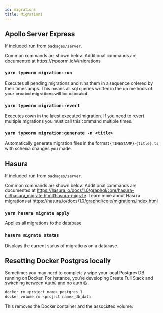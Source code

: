 ```yaml
---
id: migrations
title: Migrations
---
```


## Apollo Server Express

If included, run from `packages/server`.

Common commands are shown below. Additional commands are documented at https://typeorm.io/#/migrations

### `yarn typeorm migration:run`

Executes all pending migrations and runs them in a sequence ordered by their timestamps. This means all sql queries written in the up methods of your created migrations will be executed.

### `yarn typeorm migration:revert`

Executes down in the latest executed migration. If you need to revert multiple migrations you must call this command multiple times.

### `yarn typeorm migration:generate -n <title>`

Automatically generate migration files in the format `{TIMESTAMP}-{title}.ts` with schema changes you made.

## Hasura

If included, run from `packages/server`.

Common commands are shown below. Additional commands are documented at https://hasura.io/docs/1.0/graphql/core/hasura-cli/hasura_migrate.html#hasura-migrate. Learn more about Hasura migrations at https://hasura.io/docs/1.0/graphql/core/migrations/index.html

### `yarn hasura migrate apply`

Applies all migrations to the database.

### `hasura migrate status`

Displays the current status of migrations on a database.

## Resetting Docker Postgres locally

Sometimes you may need to completely wipe your local Postgres DB running on Docker. For instance, you're developing Create Full Stack and switching between Auth0 and no auth 😃.

```bash
docker rm <project name>_postgres_1
docker volume rm <project name>_db_data
```

This removes the Docker container and the associated volume.
